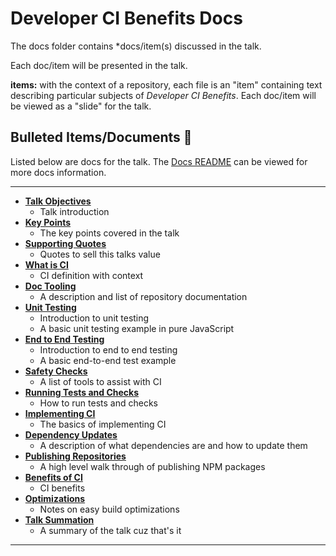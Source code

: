 # Developer CI Benefits Docs

The docs folder contains *docs/item(s) discussed in the talk.

Each doc/item will be presented in the talk.

**items:** with the context of a repository, each file is an "item" containing text describing particular subjects of _Developer CI Benefits_. Each doc/item will be viewed as a "slide" for the talk.

## Bulleted Items/Documents 🔫

Listed below are docs for the talk. The [Docs README](/docs/README.md) can be viewed for more docs information.

----

- **[Talk Objectives](01-talk-objectives.md)**
  - Talk introduction
- **[Key Points](02-key-points.md)**
  - The key points covered in the talk
- **[Supporting Quotes](03-supporting-quotes.md)**
  - Quotes to sell this talks value
- **[What is CI](04-what-is-ci.md)**
  - CI definition with context
- **[Doc Tooling](05-doc-tooling.md)**
  - A description and list of repository documentation
- **[Unit Testing](06-unit-testing.md)**
  - Introduction to unit testing
  - A basic unit testing example in pure JavaScript
- **[End to End Testing](07-acceptance-testing.md)**
  - Introduction to end to end testing
  - A basic end-to-end test example
- **[Safety Checks](08-safety-checks.md)**
  - A list of tools to assist with CI
- **[Running Tests and Checks](09-running-tests-and-checks.md)**
  - How to run tests and checks
- **[Implementing CI](10-implementing-ci.md)**
  - The basics of implementing CI
- **[Dependency Updates](11-dependency-updates.md)**
  - A description of what dependencies are and how to update them
- **[Publishing Repositories](12-publishing-repositories.md)**
  - A high level walk through of publishing NPM packages
- **[Benefits of CI](13-ci-benefits.md)**
  - CI benefits
- **[Optimizations](14-optimizations.md)**
  - Notes on easy build optimizations
- **[Talk Summation](16-talk-summation.md)**
  - A summary of the talk cuz that's it

----
